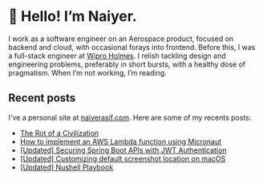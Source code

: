 # 👋 Hello! I’m Naiyer.

I work as a software engineer on an Aerospace product, focused on backend and cloud, with occasional forays into frontend. Before this, I was a full-stack engineer at [Wipro Holmes](https://www.wipro.com/holmes/). I relish tackling design and engineering problems, preferably in short bursts, with a healthy dose of pragmatism. When I’m not working, I’m reading.

## Recent posts

I've a personal site at [naiyerasif.com](https://www.naiyerasif.com). Here are some of my recents posts:

<!-- BLOG-POST-LIST:START -->
- [The Rot of a Civilization](https://naiyer.dev/post/2025/07/30/the-rot-of-a-civilization/)
- [How to implement an AWS Lambda function using Micronaut](https://naiyer.dev/post/2025/07/13/how-to-implement-an-aws-lambda-function-using-micronaut/)
- [[Updated] Securing Spring Boot APIs with JWT Authentication](https://naiyer.dev/post/2020/04/10/securing-spring-boot-apis-with-jwt-authentication/)
- [[Updated] Customizing default screenshot location on macOS](https://naiyer.dev/post/2023/11/25/customizing-default-screenshot-location-on-macos/)
- [[Updated] Nushell Playbook](https://naiyer.dev/post/2022/07/23/nushell-playbook/)
<!-- BLOG-POST-LIST:END -->
